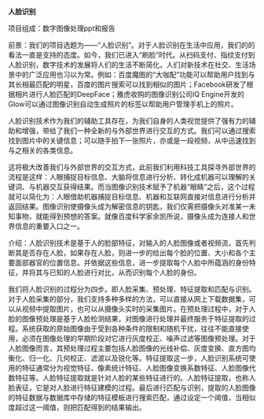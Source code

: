**人脸识别** 

项目组成：数字图像处理ppt和报告

前景：我们的项目选题为——“人脸识别”。对于人脸识别在生活中应用，我们的的看法一直是支持的态度。如今，我们已进入“刷脸”时代。从扫码支付、指纹支付到人脸识别，数字技术的发展将人们的生活不断简化，人们对新技术在社交、生活场景中的广泛应用也习以为常。例如：百度魔图的“大咖配”功能可以帮助用户找到与其长相最匹配的明星，百度的图片搜索可以找到相似的图片；Facebook研发了根据相片进行人脸匹配的DeepFace；雅虎收购的图像识别公司IQ Engine开发的Glow可以通过图像识别自动生成照片的标签以帮助用户管理手机上的照片。

人脸识别技术作为我们的辅助工具存在，为我们自身的人类视觉提供了强有力的辅助和增强，带给了我们一种全新的与外部世界进行交互的方式。我们可以通过搜索找到图片中的关键信息；可以随手拍下一张照片，亦或是一段视频，从中迅速找到与之相关的各类信息。

这将极大改善我们与外部世界的交互方式，此前我们利用科技工具探寻外部世界的流程是这样：人眼捕捉目标信息、大脑将信息进行分析、转化成机器可以理解的关键词、与机器交互获得结果。而当图像识别技术赋予了机器“眼睛”之后，这个过程就可以简化为：人眼借助机器捕捉目标信息、机器和互联网直接对信息进行分析并返回结果。图像识别使摄像头成为解密信息的钥匙，我们仅需把摄像头对准某一未知事物，就能得到预想的答案。就像百度科学家余凯所说，摄像头成为连接人和世界信息的重要入口之一。

 介绍：人脸识别技术是基于人的脸部特征，对输入的人脸图像或者视频流，首先判断其是否存在人脸，如果存在人脸，则进一步的给出每个脸的位置、大小和各个主要面部器官的位置信息。并依据这些信息，进一步提取每个人脸中所蕴涵的身份特征，并将其与已知的人脸进行对比，从而识别每个人脸的身份。

我们将人脸识别的过程分为四步。即人脸采集、预处理、特征提取和匹配与识别。对于人脸采集的部分，我们支持多种多样的方法，可以直接从网上下载数据集，可以从视频中提取图片，也可以从摄像头实时的采集图片。在预处理过程中，对于人脸的图像预处理是基于人脸检测结果，对图像进行处理并最终服务于特征提取的过程。系统获取的原始图像由于受到各种条件的限制和随机干扰，往往不能直接使用，必须在图像处理的早期阶段对它进行灰度校正、噪声过滤等图像预处理。对于人脸图像而言，其预处理过程主要包括人脸图像的光线补偿、灰度变换、直方图均衡化、归一化、几何校正、滤波以及锐化等。特征提取这一步，人脸识别系统可使用的特征通常分为视觉特征、像素统计特征、人脸图像变换系数特征、人脸图像代数特征等。人脸特征提取就是针对人脸的某些特征进行的。人脸特征提取，也称人脸表征，它是对人脸进行特征建模的过程。最后进行匹配与识别，提取的人脸图像的特征数据与数据库中存储的特征模板进行搜索匹配，通过设定一个阈值，当相似度超过这一阈值，则把匹配得到的结果输出。